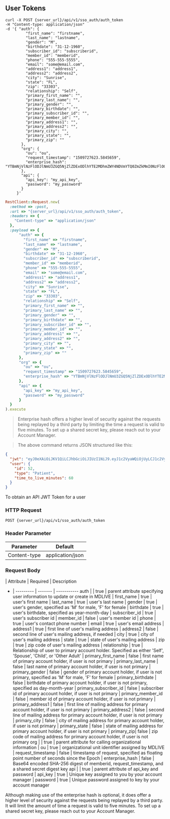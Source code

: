 ## User Tokens

```shell
curl -X POST {server_url}/api/v1/sso_auth/auth_token
-H "Content-type: application/json"
-d '{ "auth": {
         "first_name": "firstname",
         "last_name": "lastname",
         "gender": "M",
         "birthdate": "31-12-1960",
         "subscriber_id": "subscriberid",
         "member_id": "memberid",
         "phone": "555-555-5555",
         "email": "some@email.com",
         "address1": "address1",
         "address2": "address2",
         "city": "Sunrise",
         "state": "FL",
         "zip": "33303",
         "relationship": "Self",
         "primary_first_name": "",
         "primary_last_name": "",
         "primary_gender": "",
         "primary_birthdate": "",
         "primary_subscriber_id": "",
         "primary_member_id": "",
         "primary_address1": "",
         "primary_address2": "",
         "primary_city": "",
         "primary_state": "",
         "primary_zip": ""
       },
       "org": {
         "ou": "ou",
         "request_timestamp": "1509727623.5845659",
         "enterprise_hash": "YTBmNjVlNzFlODJlNmU3ZGQ5NjZlZDExODlhYTE2MDhmZWY4NDVmYTQ0ZmZkMmI0NzFlOGMyMWQ4ZWM3N2FjZg=="
       },
       "api": {
         "api_key": "my_api_key",
         "password": "my_password"
       }
     }'
```

```ruby
RestClient::Request.new(
  :method => :post,
  :url => "{server_url}/api/v1/sso_auth/auth_token",
  :headers => {
    "Content-type" => "application/json"
  },
  :payload => {
      "auth" => {
        "first_name" => "firstname",
        "last_name" => "lastname",
        "gender" => "M",
        "birthdate" => "31-12-1960",
        "subscriber_id" => "subscriberid",
        "member_id" => "memberid",
        "phone" => "555-555-5555",
        "email" => "some@email.com",
        "address1" => "address1",
        "address2" => "address2",
        "city" => "Sunrise",
        "state" => "FL",
        "zip" => "33303",
        "relationship" => "Self",
        "primary_first_name" => "",
        "primary_last_name" => "",
        "primary_gender" => "",
        "primary_birthdate" => "",
        "primary_subscriber_id" => "",
        "primary_member_id" => "",
        "primary_address1" => "",
        "primary_address2" => "",
        "primary_city" => "",
        "primary_state" => "",
        "primary_zip" => ""
      },
      "org" => {
        "ou" => "ou",
        "request_timestamp" => "1509727623.5845659",
        "enterprise_hash" => "YTBmNjVlNzFlODJlNmU3ZGQ5NjZlZDExODlhYTE2MDhmZWY4NDVmYTQ0ZmZkMmI0NzFlOGMyMWQ4ZWM3N2FjZg=="
      },
      "api" => {
        "api_key" => "my_api_key",
        "password" => "my_password"
      }
  }
).execute
```
>  Enterprise hash offers a higher level of security against the requests being replayed by a third party by limiting the time a request is valid to five minutes. To set up a shared secret key, please reach out to your Account Manager.

> The above command returns JSON structured like this:

```json
{
  "jwt": "eyJ0eXAiOiJKV1QiLCJhbGciOiJIUzI1NiJ9.eyJ1c2VyaWQiOjUyLCJ1c2VybmFtZSI6ImRlbW9wYXRpZW50MSIsInByaW1hcnlfYWN0aW5nX2FzX2FnZW50IjpmYWxzZSwiZGV2aWNlX29zIjoiQW5kcm9pZCIsImFwcF9pZCI6Ik1ETElWRSIsImFwcF92ZXJzaW9uIjoiMTA1MSIsImFwaV9jcmVkX2lkIjoxLCJleHAiOjE1MDgzNTM5MTF9.orRpY5qV6f7NVAmOIX9-ZB92U-omf_rVjLZ6IyVxfU0",
  "user": {
    "id": 52,
    "type": "Patient",
    "time_to_live_minutes": 60
  }
}
```

To obtain an API JWT Token for a user

### HTTP Request

`POST {server_url}/api/v1/sso_auth/auth_token`

### Header Parameter

Parameter | Default
--------- | -------
Content-type | application/json


### Request Body

  | Attribute | Required | Description
- | --------- | ------- | -----------
auth | | true | parent attribute specifying user information to update or create in MDLIVE
 | first_name | true | user's first name
 | last_name | true | user's last name
 | gender | true | user's gender, specified as 'M' for male, 'F' for female
 | birthdate | true | user's birthdate, specified as year-month-day
 | subscriber_id | true | user's subscriber id
 | member_id | false | user's member id
 | phone | true | user's contact phone number
 | email | true | user's email address
 | address1 | true | first line of user's mailing address
 | address2 | false | second line of user's mailing address, if needed
 | city | true | city of user's mailing address
 | state | true | state of user's mailing address
 | zip | true | zip code of user's mailing address
 | relationship | true | Relationship of user to primary account holder. Specified as either 'Self', 'Spouse', 'Child', or 'Other Adult'
 | primary_first_name | false | first name of primary account holder, if user is not primary
 | primary_last_name | false | last name of primary account holder, if user is not primary
 | primary_gender | false | gender of primary account holder, if user is not primary, specified as 'M' for male, 'F' for female
 | primary_birthdate | false | birthdate of primary account holder, if user is not primary, specified as day-month-year
 | primary_subscriber_id | false | subscriber id of primary account holder, if user is not primary
 | primary_member_id | false | member id of primary account holder, if user is not primary
 | primary_address1 | false | first line of mailing address for primary account holder, if user is not primary
 | primary_address2 | false | second line of mailing address for primary account holder, if user is not primary
 | primary_city | false | city of mailing address for primary account holder, if user is not primary
 | primary_state | false | state of mailing address for primary account holder, if user is not primary
 | primary_zip| false | zip code of mailing address for primary account holder, if user is not primary
org | | true | parent attribute for calling organizational information
 | ou | true | organizational unit identifier assigned by MDLIVE
 | request_timestamp | false | timestamp of request, specified as floating point number of seconds since the Epoch
 | enterprise_hash | false | Base64 encoded SHA-256 digest of memberid, request_timestamp, and a shared secret digest key
api |  | true | parent attribute of api_key and password
 | api_key | true | Unique key assigned to you by your account manager
 | password | true | Unique password assigned to key by your account manager

<aside class="notice">
 Although making use of the enterprise hash is optional, it does offer a higher level of security against the requests being replayed by a third party.
  It will limit the amount of time a request is valid to five minutes. To set up a shared secret key, please reach out to your Account Manager.
</aside>